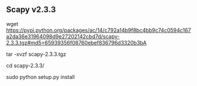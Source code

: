 ## Scapy v2.3.3
wget https://pypi.python.org/packages/ac/14/c792a14b9f8bc4bb9c74c0594c167a2da36e31964098d9e27202142cbd7d/scapy-2.3.3.tgz#md5=65939356f08760ebef836796d3320b3bA

 tar -xvzf scapy-2.3.3.tgz
 
 cd scapy-2.3.3/
 
 sudo python setup.py install
